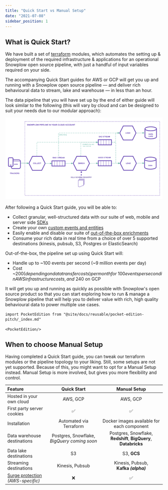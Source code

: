 ```yaml
---
title: "Quick Start vs Manual Setup"
date: "2021-07-08"
sidebar_position: 1
---
```


## What is Quick Start?

We have built a set of [terraform](https://www.terraform.io/docs/language/modules/develop/index.html) modules, which automates the setting up & deployment of the required infrastructure & applications for an operational Snowplow open source pipeline, with just a handful of input variables required on your side. 

The accompanying Quick Start guides for AWS or GCP will get you up and running with a Snowplow open source pipeline — and deliver rich behavioural data to stream, lake and warehouse — in less than an hour.

The data pipeline that you will have set up by the end of either guide will look similar to the following (this will vary by cloud and can be designed to suit your needs due to our modular approach):

![](images/image-3.png)

After following a Quick Start guide, you will be able to: 

- Collect granular, well-structured data with our suite of web, mobile and server side [SDKs](/docs/collecting-data/collecting-from-own-applications/index.md)
- Create your own [custom events and entities](/docs/understanding-tracking-design/out-of-the-box-vs-custom-events-and-entities/index.md) 
- Easily enable and disable our suite of [out-of-the-box enrichments](/docs/enriching-your-data/available-enrichments/index.md) 
- Consume your rich data in real time from a choice of over 5 supported destinations (kinesis, pubsub, S3, Postgres or ElasticSearch)

Out-of-the-box, the pipeline set up using Quick Start will: 

- Handle up to ~100 events per second (~9 million events per day)
- Cost ~$200 (depending on data transfer costs) per month for ~100 events per second in AWS infrastructure costs, and ~$240 on GCP

It will get you up and running as quickly as possible with Snowplow's open source product so that you can start exploring how to run & manage a Snowplow pipeline that will help you to deliver value with rich, high quality behavioural data to power multiple use cases.

```mdx-code-block
import PocketEdition from "@site/docs/reusable/pocket-edition-pitch/_index.md"

<PocketEdition/>
```

## When to choose Manual Setup

Having completed a Quick Start guide, you can tweak our terraform modules or the pipeline topology to your liking. Still, some setups are not yet supported. Because of this, you might want to opt for a Manual Setup instead. Manual Setup is more involved, but gives you more flexibility and control.

| Feature | Quick Start | Manual Setup |
|:--|:-:|:-:|
| Hosted in your own cloud | AWS, GCP | AWS, GCP |
| First party server cookies | :white_check_mark: | :white_check_mark: |
| Installation | Automated via Terraform | Docker images available for each component |
| Data warehouse destinations | Postgres, Snowflake, _BigQuery coming soon_ | Postgres, Snowflake, **Redshift**, **BigQuery**, **Databricks** |
| Data lake destinations | S3 | S3, **GCS** |
| Streaming destinations | Kinesis, Pubsub | Kinesis, Pubsub, <nobr>**Kafka _(alpha)_**</nobr> |
| [Surge protection](/docs/getting-started-on-snowplow-open-source/setup-snowplow-on-aws/setup-the-snowplow-collector/set-up-an-sqs-buffer/index.md)<br/>_(AWS-specific)_ | :x: | :white_check_mark: |
